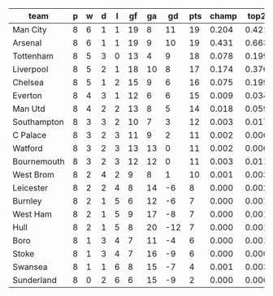 |    team     | p | w | d | l | gf | ga | gd  | pts | champ | top2  | top3  | top4  |  5-7  | bot4  | bot3  | bot2  |
|-------------|---|---|---|---|----|----|-----|-----|-------|-------|-------|-------|-------|-------|-------|-------|
| Man City    | 8 | 6 | 1 | 1 | 19 |  8 |  11 |  19 | 0.204 | 0.421 | 0.602 | 0.733 | 0.198 | 0.001 | 0.000 | 0.000|
| Arsenal     | 8 | 6 | 1 | 1 | 19 |  9 |  10 |  19 | 0.431 | 0.663 | 0.801 | 0.887 | 0.093 | 0.000 | 0.000 | 0.000|
| Tottenham   | 8 | 5 | 3 | 0 | 13 |  4 |   9 |  18 | 0.078 | 0.199 | 0.354 | 0.504 | 0.316 | 0.002 | 0.001 | 0.000|
| Liverpool   | 8 | 5 | 2 | 1 | 18 | 10 |   8 |  17 | 0.174 | 0.376 | 0.557 | 0.704 | 0.214 | 0.001 | 0.000 | 0.000|
| Chelsea     | 8 | 5 | 1 | 2 | 15 |  9 |   6 |  16 | 0.075 | 0.199 | 0.346 | 0.500 | 0.319 | 0.004 | 0.002 | 0.001|
| Everton     | 8 | 4 | 3 | 1 | 12 |  6 |   6 |  15 | 0.009 | 0.034 | 0.077 | 0.139 | 0.295 | 0.039 | 0.022 | 0.010|
| Man Utd     | 8 | 4 | 2 | 2 | 13 |  8 |   5 |  14 | 0.018 | 0.059 | 0.125 | 0.220 | 0.337 | 0.022 | 0.013 | 0.006|
| Southampton | 8 | 3 | 3 | 2 | 10 |  7 |   3 |  12 | 0.003 | 0.017 | 0.040 | 0.083 | 0.226 | 0.084 | 0.052 | 0.029|
| C Palace    | 8 | 3 | 2 | 3 | 11 |  9 |   2 |  11 | 0.002 | 0.006 | 0.016 | 0.036 | 0.137 | 0.170 | 0.111 | 0.064|
| Watford     | 8 | 3 | 2 | 3 | 13 | 13 |   0 |  11 | 0.002 | 0.006 | 0.016 | 0.036 | 0.136 | 0.158 | 0.103 | 0.058|
| Bournemouth | 8 | 3 | 2 | 3 | 12 | 12 |   0 |  11 | 0.003 | 0.011 | 0.027 | 0.058 | 0.171 | 0.121 | 0.078 | 0.043|
| West Brom   | 8 | 2 | 4 | 2 |  9 |  8 |   1 |  10 | 0.001 | 0.003 | 0.012 | 0.026 | 0.107 | 0.215 | 0.146 | 0.084|
| Leicester   | 8 | 2 | 2 | 4 |  8 | 14 |  -6 |   8 | 0.000 | 0.002 | 0.006 | 0.015 | 0.083 | 0.279 | 0.202 | 0.126|
| Burnley     | 8 | 2 | 1 | 5 |  6 | 12 |  -6 |   7 | 0.000 | 0.001 | 0.002 | 0.005 | 0.037 | 0.460 | 0.355 | 0.245|
| West Ham    | 8 | 2 | 1 | 5 |  9 | 17 |  -8 |   7 | 0.000 | 0.001 | 0.004 | 0.009 | 0.058 | 0.358 | 0.269 | 0.178|
| Hull        | 8 | 2 | 1 | 5 |  8 | 20 | -12 |   7 | 0.000 | 0.001 | 0.004 | 0.013 | 0.069 | 0.337 | 0.253 | 0.156|
| Boro        | 8 | 1 | 3 | 4 |  7 | 11 |  -4 |   6 | 0.000 | 0.001 | 0.005 | 0.012 | 0.065 | 0.337 | 0.247 | 0.155|
| Stoke       | 8 | 1 | 3 | 4 |  7 | 16 |  -9 |   6 | 0.000 | 0.000 | 0.001 | 0.005 | 0.038 | 0.454 | 0.357 | 0.249|
| Swansea     | 8 | 1 | 1 | 6 |  8 | 15 |  -7 |   4 | 0.001 | 0.003 | 0.007 | 0.018 | 0.092 | 0.262 | 0.186 | 0.117|
| Sunderland  | 8 | 0 | 2 | 6 |  6 | 15 |  -9 |   2 | 0.000 | 0.000 | 0.000 | 0.001 | 0.009 | 0.696 | 0.603 | 0.478|
